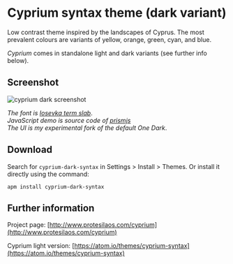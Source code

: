 # Cyprium syntax theme (dark variant)

Low contrast theme inspired by the landscapes of Cyprus. The most prevalent colours are variants of yellow, orange, green, cyan, and blue.

*Cyprium* comes in standalone light and dark variants (see further info below).

## Screenshot

![cyprium dark screenshot](https://raw.githubusercontent.com/protesilaos/prot16/master/cyprium/img/cyprium_dark_sample.png)

*The font is [Iosevka term slab](https://github.com/be5invis/Iosevka)*.  
*JavaScript demo is source code of [prismjs](http://prismjs.com/)*  
*The UI is my experimental fork of the default One Dark*.

## Download

Search for `cyprium-dark-syntax` in Settings > Install > Themes. Or install it directly using the command:

```shell
apm install cyprium-dark-syntax
```

## Further information

Project page: [http://www.protesilaos.com/cyprium](http://www.protesilaos.com/cyprium)

Cyprium light version: [https://atom.io/themes/cyprium-syntax](https://atom.io/themes/cyprium-syntax)
